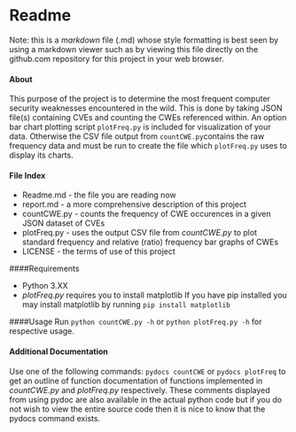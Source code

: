 # Readme
Note: this is a *markdown* file (.md) whose style formatting is best seen by using a markdown viewer such as by viewing this file directly on the github.com repository for this project in your web browser.

#### About
This purpose of the project is to determine the most frequent computer security weaknesses encountered in the wild. This is done by taking JSON file(s) containing CVEs and counting the CWEs referenced within. An option bar chart plotting script `plotFreq.py` is included for visualization of your data. Otherwise the CSV file output from `countCWE.py`contains the raw frequency data and must be run to create the file which `plotFreq.py` uses to display its charts.

#### File Index
* Readme.md - the file you are reading now
* report.md - a more comprehensive description of this project
* countCWE.py - counts the frequency of CWE occurences in a given 	JSON dataset of CVEs
* plotFreq.py - uses the output CSV file from *countCWE.py* to plot standard frequency and relative (ratio) frequency bar graphs of CWEs
* LICENSE - the terms of use of this project

####Requirements
* Python 3.XX
* *plotFreq.py* requires you to install matplotlib
If you have pip installed you may install matplotlib by running `pip install matplotlib`

####Usage
Run `python countCWE.py -h` or `python plotFreq.py -h` for respective usage. 


#### Additional Documentation
Use one of the following commands: `pydocs countCWE` or `pydocs plotFreq` to get an outline of function documentation of functions implemented in *countCWE.py* and *plotFreq.py* respectively. These comments displayed from using pydoc are also available in the actual python code but if you do not wish to view the entire source code then it is nice to know that the pydocs command exists.